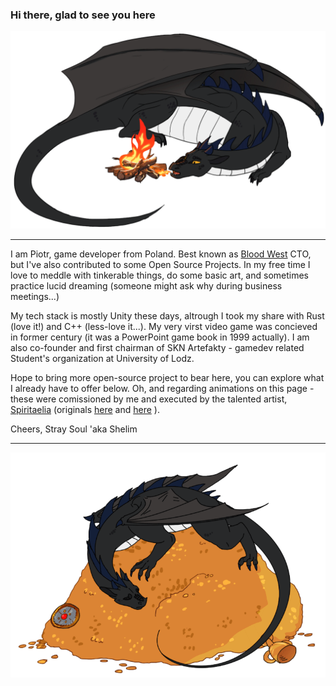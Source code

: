 ### Hi there, glad to see you here

![Header](Header.gif)

---

I am Piotr, game developer from Poland. Best known as [Blood West](https://store.steampowered.com/app/1587130/Blood_West) CTO, but I've also contributed to some Open Source Projects. In my free time I love to meddle with tinkerable things, do some basic art, and sometimes practice lucid dreaming (someone might ask why during business meetings...)

My tech stack is mostly Unity these days, altrough I took my share with Rust (love it!) and C++ (less-love it...). My very virst video game was concieved in former century (it was a PowerPoint game book in 1999 actually). I am also co-founder and first chairman of SKN Artefakty - gamedev related Student's organization at University of Lodz.

Hope to bring more open-source project to bear here, you can explore what I already have to offer below. Oh, and regarding animations on this page - these were comissioned by me and executed by the talented artist, [Spiritaelia](https://www.deviantart.com/spiritaelia) (originals [here](https://www.deviantart.com/spiritaelia/art/Bed-of-gold-Stable-Animation-609846077) and [here](https://www.deviantart.com/spiritaelia/art/COM-Stray-Soul-4-762064293) ).

Cheers,
Stray Soul 'aka Shelim

---

![Footer](Footer.gif)
